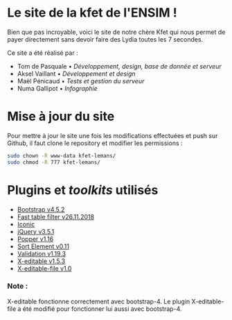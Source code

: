 # Le site de la kfet de l'ENSIM !

Bien que pas incroyable, voici le site de notre chère Kfet qui nous permet de payer directement sans devoir faire des
Lydia toutes les 7 secondes.

Ce site a été réalisé par :
- Tom de Pasquale • _Développement, design, base de donnée et serveur_
- Aksel Vaillant • _Développement et design_
- Maël Pénicaud • _Tests et gestion du serveur_
- Numa Gallipot • _Infographie_

# Mise à jour du site

Pour mettre à jour le site une fois les modifications effectuées et push sur Github, il faut clone le repository et
modifier les permissions :

```bash
sudo chown -R www-data kfet-lemans/
sudo chmod -R 777 kfet-lemans/
```

# Plugins et *toolkits* utilisés

- [Bootstrap v4.5.2](https://getbootstrap.com/)
- [Fast table filter v26.11.2018](https://www.jqueryscript.net/table/fast-table-filter.html)
- [Iconic](https://useiconic.com/open)
- [jQuery v3.5.1](https://jquery.com/)
- [Popper v1.16](https://popper.js.org/)
- [Sort Element v0.11](https://github.com/padolsey-archive/jquery.fn/tree/master/sortElements)
- [Validation v1.19.3](https://jqueryvalidation.org/)
- [X-editable v1.5.3](https://github.com/vitalets/x-editable)
- [X-editable-file v1.0](https://github.com/SUKOHI/x-editable-file)

### Note :
X-editable fonctionne correctement avec bootstrap-4. Le plugin X-editable-file a été modifié pour fonctionner lui aussi 
avec bootstrap-4.
